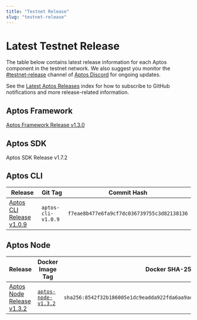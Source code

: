 ```yaml
---
title: "Testnet Release"
slug: "testnet-release"
---
```


# Latest Testnet Release

The table below contains latest release information for each Aptos component in the testnet network. We also suggest you monitor the [#testnet-release](https://discord.com/channels/945856774056083548/1025614160555413545) channel of [Aptos Discord](https://discord.gg/aptoslabs) for ongoing updates.

See the [Latest Aptos Releases](./index.md) index for how to subscribe to GitHub notifications and more release-related information.

## Aptos Framework

[Aptos Framework Release v1.3.0](https://github.com/aptos-labs/aptos-core/releases/tag/aptos-framework-v1.3.0)

## Aptos SDK

Aptos SDK Release v1.7.2

## Aptos CLI

|Release | Git Tag | Commit Hash|
|---|---|---|
|[Aptos CLI Release v1.0.9](https://github.com/aptos-labs/aptos-core/releases/tag/aptos-cli-v1.0.9)| `aptos-cli-v1.0.9` | `f7eae8b477e6fa9cf7dc036739755c3d82138136` |

## Aptos Node

|Release | Docker Image Tag | Docker SHA-256 | Branch | Commit Hash|
|---|---|---|---|---|
|[Aptos Node Release v1.3.2](https://github.com/aptos-labs/aptos-core/releases/tag/aptos-node-v1.3.2)| [`aptos-node-v1.3.2`](https://hub.docker.com/layers/aptoslabs/validator/aptos-node-v1.3.2/images/sha256-8542f32b186005e1dc9eadda922fda6aa9ada7f25272b9a0e5e6ec535d5cdfdc?context=explore) | `sha256:8542f32b186005e1dc9eadda922fda6aa9ada7f25272b9a0e5e6ec535d5cdfdc` | [aptos-node-v1.3.2](https://github.com/aptos-labs/aptos-core/tree/aptos-node-v1.3.2)| `88bb502c81fbdbb194a64be1e62a10703d6bfa36` |